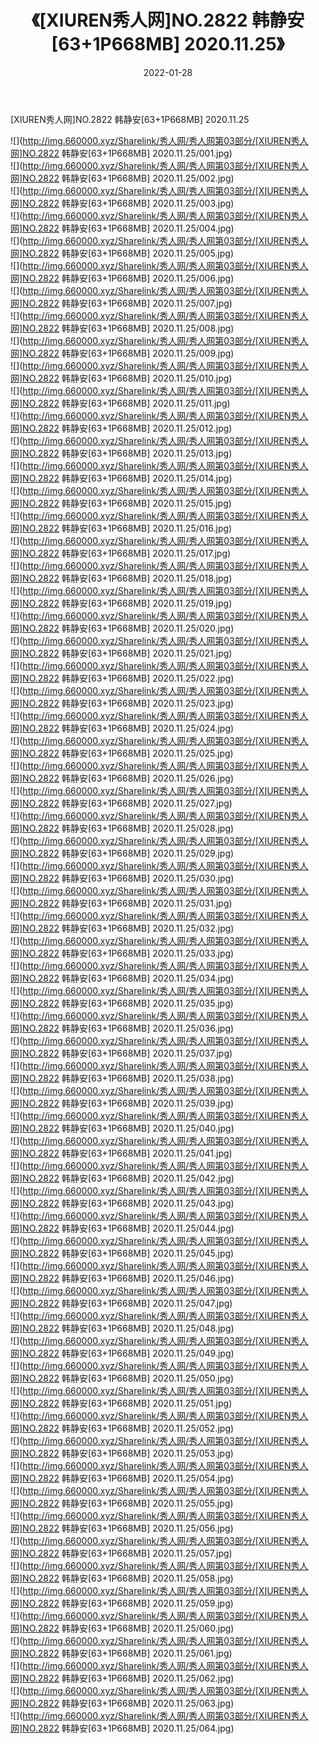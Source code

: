 ﻿---
layout: post
title:  《[XIUREN秀人网]NO.2822 韩静安[63+1P668MB] 2020.11.25》
date:   2022-01-28
img: http://img.660000.xyz/Sharelink/秀人网/秀人网第03部分/[XIUREN秀人网]NO.2822 韩静安[63+1P668MB] 2020.11.25/000.jpg
categories: [美女, 清纯, 唯美]
---

[XIUREN秀人网]NO.2822 韩静安[63+1P668MB] 2020.11.25

 ![](http://img.660000.xyz/Sharelink/秀人网/秀人网第03部分/[XIUREN秀人网]NO.2822 韩静安[63+1P668MB] 2020.11.25/001.jpg) <br>![](http://img.660000.xyz/Sharelink/秀人网/秀人网第03部分/[XIUREN秀人网]NO.2822 韩静安[63+1P668MB] 2020.11.25/002.jpg) <br>![](http://img.660000.xyz/Sharelink/秀人网/秀人网第03部分/[XIUREN秀人网]NO.2822 韩静安[63+1P668MB] 2020.11.25/003.jpg) <br>![](http://img.660000.xyz/Sharelink/秀人网/秀人网第03部分/[XIUREN秀人网]NO.2822 韩静安[63+1P668MB] 2020.11.25/004.jpg) <br>![](http://img.660000.xyz/Sharelink/秀人网/秀人网第03部分/[XIUREN秀人网]NO.2822 韩静安[63+1P668MB] 2020.11.25/005.jpg) <br>![](http://img.660000.xyz/Sharelink/秀人网/秀人网第03部分/[XIUREN秀人网]NO.2822 韩静安[63+1P668MB] 2020.11.25/006.jpg) <br>![](http://img.660000.xyz/Sharelink/秀人网/秀人网第03部分/[XIUREN秀人网]NO.2822 韩静安[63+1P668MB] 2020.11.25/007.jpg) <br>![](http://img.660000.xyz/Sharelink/秀人网/秀人网第03部分/[XIUREN秀人网]NO.2822 韩静安[63+1P668MB] 2020.11.25/008.jpg) <br>![](http://img.660000.xyz/Sharelink/秀人网/秀人网第03部分/[XIUREN秀人网]NO.2822 韩静安[63+1P668MB] 2020.11.25/009.jpg) <br>![](http://img.660000.xyz/Sharelink/秀人网/秀人网第03部分/[XIUREN秀人网]NO.2822 韩静安[63+1P668MB] 2020.11.25/010.jpg) <br>![](http://img.660000.xyz/Sharelink/秀人网/秀人网第03部分/[XIUREN秀人网]NO.2822 韩静安[63+1P668MB] 2020.11.25/011.jpg) <br>![](http://img.660000.xyz/Sharelink/秀人网/秀人网第03部分/[XIUREN秀人网]NO.2822 韩静安[63+1P668MB] 2020.11.25/012.jpg) <br>![](http://img.660000.xyz/Sharelink/秀人网/秀人网第03部分/[XIUREN秀人网]NO.2822 韩静安[63+1P668MB] 2020.11.25/013.jpg) <br>![](http://img.660000.xyz/Sharelink/秀人网/秀人网第03部分/[XIUREN秀人网]NO.2822 韩静安[63+1P668MB] 2020.11.25/014.jpg) <br>![](http://img.660000.xyz/Sharelink/秀人网/秀人网第03部分/[XIUREN秀人网]NO.2822 韩静安[63+1P668MB] 2020.11.25/015.jpg) <br>![](http://img.660000.xyz/Sharelink/秀人网/秀人网第03部分/[XIUREN秀人网]NO.2822 韩静安[63+1P668MB] 2020.11.25/016.jpg) <br>![](http://img.660000.xyz/Sharelink/秀人网/秀人网第03部分/[XIUREN秀人网]NO.2822 韩静安[63+1P668MB] 2020.11.25/017.jpg) <br>![](http://img.660000.xyz/Sharelink/秀人网/秀人网第03部分/[XIUREN秀人网]NO.2822 韩静安[63+1P668MB] 2020.11.25/018.jpg) <br>![](http://img.660000.xyz/Sharelink/秀人网/秀人网第03部分/[XIUREN秀人网]NO.2822 韩静安[63+1P668MB] 2020.11.25/019.jpg) <br>![](http://img.660000.xyz/Sharelink/秀人网/秀人网第03部分/[XIUREN秀人网]NO.2822 韩静安[63+1P668MB] 2020.11.25/020.jpg) <br>![](http://img.660000.xyz/Sharelink/秀人网/秀人网第03部分/[XIUREN秀人网]NO.2822 韩静安[63+1P668MB] 2020.11.25/021.jpg) <br>![](http://img.660000.xyz/Sharelink/秀人网/秀人网第03部分/[XIUREN秀人网]NO.2822 韩静安[63+1P668MB] 2020.11.25/022.jpg) <br>![](http://img.660000.xyz/Sharelink/秀人网/秀人网第03部分/[XIUREN秀人网]NO.2822 韩静安[63+1P668MB] 2020.11.25/023.jpg) <br>![](http://img.660000.xyz/Sharelink/秀人网/秀人网第03部分/[XIUREN秀人网]NO.2822 韩静安[63+1P668MB] 2020.11.25/024.jpg) <br>![](http://img.660000.xyz/Sharelink/秀人网/秀人网第03部分/[XIUREN秀人网]NO.2822 韩静安[63+1P668MB] 2020.11.25/025.jpg) <br>![](http://img.660000.xyz/Sharelink/秀人网/秀人网第03部分/[XIUREN秀人网]NO.2822 韩静安[63+1P668MB] 2020.11.25/026.jpg) <br>![](http://img.660000.xyz/Sharelink/秀人网/秀人网第03部分/[XIUREN秀人网]NO.2822 韩静安[63+1P668MB] 2020.11.25/027.jpg) <br>![](http://img.660000.xyz/Sharelink/秀人网/秀人网第03部分/[XIUREN秀人网]NO.2822 韩静安[63+1P668MB] 2020.11.25/028.jpg) <br>![](http://img.660000.xyz/Sharelink/秀人网/秀人网第03部分/[XIUREN秀人网]NO.2822 韩静安[63+1P668MB] 2020.11.25/029.jpg) <br>![](http://img.660000.xyz/Sharelink/秀人网/秀人网第03部分/[XIUREN秀人网]NO.2822 韩静安[63+1P668MB] 2020.11.25/030.jpg) <br>![](http://img.660000.xyz/Sharelink/秀人网/秀人网第03部分/[XIUREN秀人网]NO.2822 韩静安[63+1P668MB] 2020.11.25/031.jpg) <br>![](http://img.660000.xyz/Sharelink/秀人网/秀人网第03部分/[XIUREN秀人网]NO.2822 韩静安[63+1P668MB] 2020.11.25/032.jpg) <br>![](http://img.660000.xyz/Sharelink/秀人网/秀人网第03部分/[XIUREN秀人网]NO.2822 韩静安[63+1P668MB] 2020.11.25/033.jpg) <br>![](http://img.660000.xyz/Sharelink/秀人网/秀人网第03部分/[XIUREN秀人网]NO.2822 韩静安[63+1P668MB] 2020.11.25/034.jpg) <br>![](http://img.660000.xyz/Sharelink/秀人网/秀人网第03部分/[XIUREN秀人网]NO.2822 韩静安[63+1P668MB] 2020.11.25/035.jpg) <br>![](http://img.660000.xyz/Sharelink/秀人网/秀人网第03部分/[XIUREN秀人网]NO.2822 韩静安[63+1P668MB] 2020.11.25/036.jpg) <br>![](http://img.660000.xyz/Sharelink/秀人网/秀人网第03部分/[XIUREN秀人网]NO.2822 韩静安[63+1P668MB] 2020.11.25/037.jpg) <br>![](http://img.660000.xyz/Sharelink/秀人网/秀人网第03部分/[XIUREN秀人网]NO.2822 韩静安[63+1P668MB] 2020.11.25/038.jpg) <br>![](http://img.660000.xyz/Sharelink/秀人网/秀人网第03部分/[XIUREN秀人网]NO.2822 韩静安[63+1P668MB] 2020.11.25/039.jpg) <br>![](http://img.660000.xyz/Sharelink/秀人网/秀人网第03部分/[XIUREN秀人网]NO.2822 韩静安[63+1P668MB] 2020.11.25/040.jpg) <br>![](http://img.660000.xyz/Sharelink/秀人网/秀人网第03部分/[XIUREN秀人网]NO.2822 韩静安[63+1P668MB] 2020.11.25/041.jpg) <br>![](http://img.660000.xyz/Sharelink/秀人网/秀人网第03部分/[XIUREN秀人网]NO.2822 韩静安[63+1P668MB] 2020.11.25/042.jpg) <br>![](http://img.660000.xyz/Sharelink/秀人网/秀人网第03部分/[XIUREN秀人网]NO.2822 韩静安[63+1P668MB] 2020.11.25/043.jpg) <br>![](http://img.660000.xyz/Sharelink/秀人网/秀人网第03部分/[XIUREN秀人网]NO.2822 韩静安[63+1P668MB] 2020.11.25/044.jpg) <br>![](http://img.660000.xyz/Sharelink/秀人网/秀人网第03部分/[XIUREN秀人网]NO.2822 韩静安[63+1P668MB] 2020.11.25/045.jpg) <br>![](http://img.660000.xyz/Sharelink/秀人网/秀人网第03部分/[XIUREN秀人网]NO.2822 韩静安[63+1P668MB] 2020.11.25/046.jpg) <br>![](http://img.660000.xyz/Sharelink/秀人网/秀人网第03部分/[XIUREN秀人网]NO.2822 韩静安[63+1P668MB] 2020.11.25/047.jpg) <br>![](http://img.660000.xyz/Sharelink/秀人网/秀人网第03部分/[XIUREN秀人网]NO.2822 韩静安[63+1P668MB] 2020.11.25/048.jpg) <br>![](http://img.660000.xyz/Sharelink/秀人网/秀人网第03部分/[XIUREN秀人网]NO.2822 韩静安[63+1P668MB] 2020.11.25/049.jpg) <br>![](http://img.660000.xyz/Sharelink/秀人网/秀人网第03部分/[XIUREN秀人网]NO.2822 韩静安[63+1P668MB] 2020.11.25/050.jpg) <br>![](http://img.660000.xyz/Sharelink/秀人网/秀人网第03部分/[XIUREN秀人网]NO.2822 韩静安[63+1P668MB] 2020.11.25/051.jpg) <br>![](http://img.660000.xyz/Sharelink/秀人网/秀人网第03部分/[XIUREN秀人网]NO.2822 韩静安[63+1P668MB] 2020.11.25/052.jpg) <br>![](http://img.660000.xyz/Sharelink/秀人网/秀人网第03部分/[XIUREN秀人网]NO.2822 韩静安[63+1P668MB] 2020.11.25/053.jpg) <br>![](http://img.660000.xyz/Sharelink/秀人网/秀人网第03部分/[XIUREN秀人网]NO.2822 韩静安[63+1P668MB] 2020.11.25/054.jpg) <br>![](http://img.660000.xyz/Sharelink/秀人网/秀人网第03部分/[XIUREN秀人网]NO.2822 韩静安[63+1P668MB] 2020.11.25/055.jpg) <br>![](http://img.660000.xyz/Sharelink/秀人网/秀人网第03部分/[XIUREN秀人网]NO.2822 韩静安[63+1P668MB] 2020.11.25/056.jpg) <br>![](http://img.660000.xyz/Sharelink/秀人网/秀人网第03部分/[XIUREN秀人网]NO.2822 韩静安[63+1P668MB] 2020.11.25/057.jpg) <br>![](http://img.660000.xyz/Sharelink/秀人网/秀人网第03部分/[XIUREN秀人网]NO.2822 韩静安[63+1P668MB] 2020.11.25/058.jpg) <br>![](http://img.660000.xyz/Sharelink/秀人网/秀人网第03部分/[XIUREN秀人网]NO.2822 韩静安[63+1P668MB] 2020.11.25/059.jpg) <br>![](http://img.660000.xyz/Sharelink/秀人网/秀人网第03部分/[XIUREN秀人网]NO.2822 韩静安[63+1P668MB] 2020.11.25/060.jpg) <br>![](http://img.660000.xyz/Sharelink/秀人网/秀人网第03部分/[XIUREN秀人网]NO.2822 韩静安[63+1P668MB] 2020.11.25/061.jpg) <br>![](http://img.660000.xyz/Sharelink/秀人网/秀人网第03部分/[XIUREN秀人网]NO.2822 韩静安[63+1P668MB] 2020.11.25/062.jpg) <br>![](http://img.660000.xyz/Sharelink/秀人网/秀人网第03部分/[XIUREN秀人网]NO.2822 韩静安[63+1P668MB] 2020.11.25/063.jpg) <br>![](http://img.660000.xyz/Sharelink/秀人网/秀人网第03部分/[XIUREN秀人网]NO.2822 韩静安[63+1P668MB] 2020.11.25/064.jpg) <br>